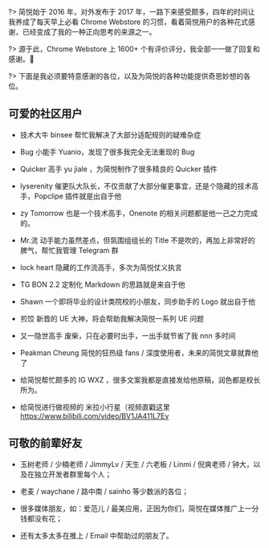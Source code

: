 ?> 简悦始于 2016 年，对外发布于 2017 年，一路下来感受颇多，四年的时间让我养成了每天早上必看 Chrome Webstore 的习惯，看着简悦用户的各种花式感谢，已经变成了我的一种正向思考的来源之一。

?> 源于此，Chrome Webstore 上 1600+ 个有评价评分，我全部一一做了回复和感谢。🙏

?> 下面是我必须要特意感谢的各位，以及为简悦的各种功能提供奇思妙想的各位。

## 可爱的社区用户

- 技术大牛 binsee 帮忙我解决了大部分适配规则的疑难杂症

- Bug 小能手 Yuanio，发现了很多我完全无法重现的 Bug

- Quicker 高手 yu jiale ，为简悦制作了很多精良的 Quicker 插件

- lyserenity 催更队大队长，不仅贡献了大部分催更事宜，还是个隐藏的技术高手，Popclipe 插件就是出自于他

- zy Tomorrow 也是一个技术高手，Onenote 的相关问题都是他一己之力完成的。

- Mr.流 动手能力虽然差点，但氛围组组长的 Title 不是吹的，再加上非常好的脾气，帮忙我管理 Telegram 群

- lock heart 隐藏的工作流高手，多次为简悦仗义执言

- TG BON 2.2 定制化 Markdown 的思路就是来自于他

- Shawn 一个即将毕业的设计类院校的小朋友，同步助手的 Logo 就出自于他

- 煎饺 新晋的 UE 大神，将会帮助我解决简悦一系列 UE 问题

- 又一隐世高手 废柴，只在必要时出手，一出手就节省了我 nnn 多时间

- Peakman Cheung 简悦的狂热级 fans / 深度使用者，未来的简悦文章就靠他了

- 给简悦帮忙颇多的 IG WXZ ，很多文案我都是直接发给他原稿，润色都是校长所为。

- 给简悦进行做视频的 米拉小行星（视频直戳这里 https://www.bilibili.com/video/BV1JA411L7Ev

## 可敬的前辈好友

- 玉树老师 / 少楠老师 / JimmyLv / 天生 / 六老板 / Linmi / 倪爽老师 / 钟大，以及在独立开发者群里每个人；

- 老麦 / waychane / 路中南 / sainho 等少数派的各位；

- 很多媒体朋友，如：爱范儿 / 最美应用，正因为你们，简悦在媒体推广上一分钱都没有花；

- 还有太多太多在推上 / Email 中帮助过的朋友了。